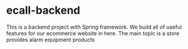 # ecall-backend
This is a backend project with Spring framework. We build all of useful features for our ecommerce website in here. The main topic is a store provides alarm equipment products
